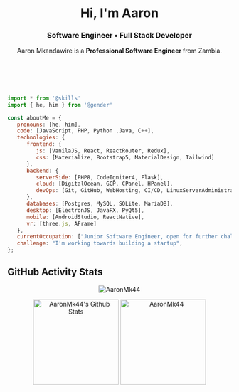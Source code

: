 <h1 align="center">Hi, I'm Aaron</h1>
<h3 align="center">Software Engineer • Full Stack Developer</h3>

<p align="center">
    Aaron Mkandawire is a <b> Professional Software Engineer </b> from Zambia.
</p>
<br>

<h2 align="center"></h2>
<br>

```javascript
import * from '@skills'
import { he, him } from '@gender'

const aboutMe = {
   pronouns: [he, him],
   code: [JavaScript, PHP, Python ,Java, C++],
   technologies: {
      frontend: {
         js: [VanilaJS, React, ReactRouter, Redux],
         css: [Materialize, Bootstrap5, MaterialDesign, Tailwind]
      },
      backend: {
         serverSide: [PHP8, CodeIgniter4, Flask],
         cloud: [DigitalOcean, GCP, CPanel, HPanel],
         devOps: [Git, GitHub, WebHosting, CI/CD, LinuxServerAdministration]
      },      
      databases: [Postgres, MySQL, SQLite, MariaDB],
      desktop: [ElectronJS, JavaFX, PyQt5],
      mobile: [AndroidStudio, ReactNative],
      vr: [three.js, AFrame]
   },
   currentOccupation: ["Junior Software Engineer, open for further challenging Job Opportunities"],
   challenge: "I'm working towards building a startup",
};
```

## GitHub Activity Stats
<p align="center"><img src="https://github-readme-streak-stats.herokuapp.com/?user=AaronMk44&theme=algolia" alt="AaronMk44"/></p>

<p align="center">
    <img alt="AaronMk44's Github Stats" src="https://github-readme-stats.vercel.app/api?username=AaronMk44&show_icons=true&count_private=true&theme=algolia" height="192px"/>
    <img src="https://github-readme-stats.vercel.app/api/top-langs?username=AaronMk44&show_icons=true&locale=en&layout=compact&theme=algolia" alt="AaronMk44" height="192px"/>
</p>
